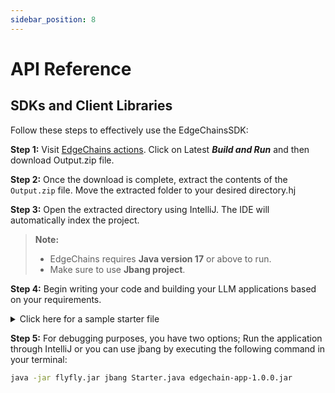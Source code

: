 ```yaml
---
sidebar_position: 8
---
```


# API Reference

## SDKs and Client Libraries

Follow these steps to effectively use the EdgeChainsSDK:

**Step 1:** Visit [EdgeChains actions](https://github.com/arakoodev/EdgeChains/actions). Click on Latest ***Build and Run*** and then download Output.zip file.

**Step 2:** Once the download is complete, extract the contents of the `Output.zip` file. Move the extracted folder to your desired directory.hj

**Step 3:** Open the extracted directory using IntelliJ. The IDE will automatically index the project.

> **Note:**
> - EdgeChains requires **Java version 17** or above to run. 
> - Make sure to use **Jbang project**.

**Step 4:** Begin writing your code and building your LLM applications based on your requirements.

<details>
<summary>Click here for a sample starter file</summary>

```java
package com.edgechain;

import com.edgechain.lib.configuration.RedisEnv;
import com.edgechain.lib.request.ArkRequest;
import com.edgechain.lib.response.ArkResponse;
import io.reactivex.rxjava3.core.Observable;
import org.springframework.boot.SpringApplication;
import org.springframework.boot.autoconfigure.SpringBootApplication;
import org.springframework.context.annotation.Bean;
import org.springframework.web.bind.annotation.*;

import static com.edgechain.lib.constants.EndpointConstants.*;

@SpringBootApplication
public class Starter {

    private final String OPENAI_AUTH_KEY = ""; // YOUR OPENAI KEY
    private final String PINECONE_AUTH_KEY = ""; // YOUR PINECONE API KEY
    private final String PINECONE_QUERY_API = ""; // YOUR PINECONE QUERY API
    private final String PINECONE_UPSERT_API = ""; // YOUR PINECONE UPSERT API
    private final String PINECONE_DELETE = ""; // YOUR PINECONE DELETE

    public static void main(String[] args) {
        System.setProperty("server.port", "8080");
        SpringApplication.run(Starter.class, args);
    }


    @Bean
    public RedisEnv redisEnv() {
        RedisEnv redisEnv = new RedisEnv();
        redisEnv.setUrl("");
        redisEnv.setPort(12285);
        redisEnv.setUsername("default");
        redisEnv.setPassword("");
        redisEnv.setTtl(3600); // Configuring ttl for HistoryContext;
        return redisEnv;
    }

    @RestController
    @RequestMapping("/v1/examples")
    public class ExampleController {

      // ArkRequest can only accept Content-Type application/json & multipart/form-data ~ Define explicitly in your client.
        @GetMapping
        public ArkResponse m1(ArkRequest arkRequest) {
            return new ArkResponse(Observable.just("Hello, My Starter API is working...."));
        }

    }


}
```

</details>

**Step 5:** For debugging purposes, you have two options; Run the application through IntelliJ or you can use jbang by executing the following command in your terminal: 


```bash
java -jar flyfly.jar jbang Starter.java edgechain-app-1.0.0.jar
```
